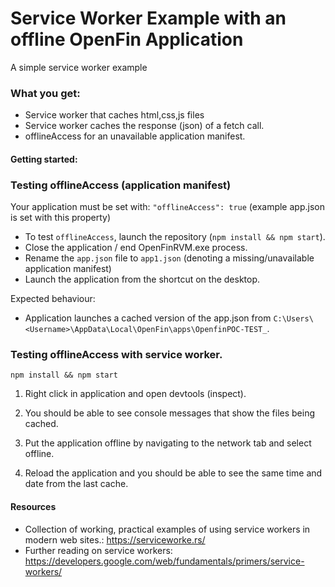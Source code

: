 # Service Worker Example with an offline OpenFin Application

A simple service worker example

### What you get:

* Service worker that caches html,css,js files
* Service worker caches the response (json) of a fetch call.
* offlineAccess for an unavailable application manifest.


#### Getting started:

### Testing offlineAccess (application manifest)

Your application must be set with: `"offlineAccess": true` (example app.json is set with this property)

- To test `offlineAccess`, launch the repository (`npm install && npm start`).
- Close the application / end OpenFinRVM.exe process.
- Rename the `app.json` file to `app1.json` (denoting a missing/unavailable application manifest)
- Launch the application from the shortcut on the desktop.

Expected behaviour:

- Application launches a cached version of the app.json from `C:\Users\<Username>\AppData\Local\OpenFin\apps\OpenfinPOC-TEST_`.
	
### Testing offlineAccess with service worker.


`npm install && npm start`

1) Right click in application and open devtools (inspect).

2) You should be able to see console messages that show the files being cached.

3) Put the application offline by navigating to the network tab and select offline.

4) Reload the application and you should be able to see the same time and date from the last cache.

#### Resources

- Collection of working, practical examples of using service workers in modern web sites.: https://serviceworke.rs/
- Further reading on service workers: https://developers.google.com/web/fundamentals/primers/service-workers/
